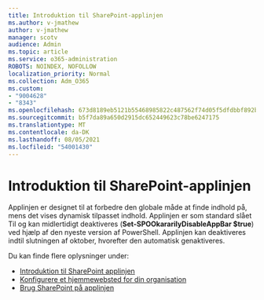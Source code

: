 ```yaml
---
title: Introduktion til SharePoint-applinjen
ms.author: v-jmathew
author: v-jmathew
manager: scotv
audience: Admin
ms.topic: article
ms.service: o365-administration
ROBOTS: NOINDEX, NOFOLLOW
localization_priority: Normal
ms.collection: Adm_O365
ms.custom:
- "9004628"
- "8343"
ms.openlocfilehash: 673d8189eb5121b55468985822c487562f74d05f5dfdbbf892b2ac8ab40d3e84
ms.sourcegitcommit: b5f7da89a650d2915dc652449623c78be6247175
ms.translationtype: MT
ms.contentlocale: da-DK
ms.lasthandoff: 08/05/2021
ms.locfileid: "54001430"
---
```

# <a name="introduction-to-the-sharepoint-app-bar"></a>Introduktion til SharePoint-applinjen

Applinjen er designet til at forbedre den globale måde at finde indhold på, mens det vises dynamisk tilpasset indhold. Applinjen er  som standard slået Til og kan midlertidigt deaktiveres (**Set-SPOOkararilyDisableAppBar $true**) ved hjælp af den nyeste version af PowerShell. Applinjen kan deaktiveres indtil slutningen af oktober, hvorefter den automatisk genaktiveres.

Du kan finde flere oplysninger under:

- [Introduktion til SharePoint applinjen](https://docs.microsoft.com/SharePoint/sharepoint-app-bar)
- [Konfigurere et hjemmewebsted for din organisation](https://docs.microsoft.com/sharepoint/home-site)
- [Brug SharePoint på applinjen](https://support.microsoft.com/office/use-the-sharepoint-app-bar-b2ab82d5-9af7-445e-ad24-236c5a86b5f8)
